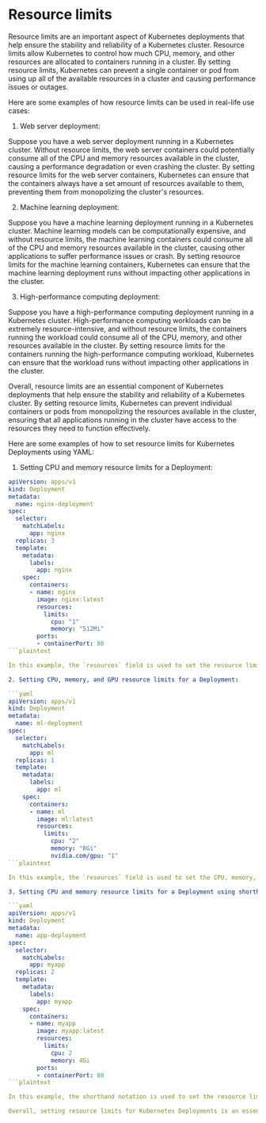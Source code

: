 # Resource limits

Resource limits are an important aspect of Kubernetes deployments that help ensure the stability and reliability of a Kubernetes cluster. Resource limits allow Kubernetes to control how much CPU, memory, and other resources are allocated to containers running in a cluster. By setting resource limits, Kubernetes can prevent a single container or pod from using up all of the available resources in a cluster and causing performance issues or outages.

Here are some examples of how resource limits can be used in real-life use cases:

1. Web server deployment:

Suppose you have a web server deployment running in a Kubernetes cluster. Without resource limits, the web server containers could potentially consume all of the CPU and memory resources available in the cluster, causing a performance degradation or even crashing the cluster. By setting resource limits for the web server containers, Kubernetes can ensure that the containers always have a set amount of resources available to them, preventing them from monopolizing the cluster's resources.

2. Machine learning deployment:

Suppose you have a machine learning deployment running in a Kubernetes cluster. Machine learning models can be computationally expensive, and without resource limits, the machine learning containers could consume all of the CPU and memory resources available in the cluster, causing other applications to suffer performance issues or crash. By setting resource limits for the machine learning containers, Kubernetes can ensure that the machine learning deployment runs without impacting other applications in the cluster.

3. High-performance computing deployment:

Suppose you have a high-performance computing deployment running in a Kubernetes cluster. High-performance computing workloads can be extremely resource-intensive, and without resource limits, the containers running the workload could consume all of the CPU, memory, and other resources available in the cluster. By setting resource limits for the containers running the high-performance computing workload, Kubernetes can ensure that the workload runs without impacting other applications in the cluster.

Overall, resource limits are an essential component of Kubernetes deployments that help ensure the stability and reliability of a Kubernetes cluster. By setting resource limits, Kubernetes can prevent individual containers or pods from monopolizing the resources available in the cluster, ensuring that all applications running in the cluster have access to the resources they need to function effectively.

Here are some examples of how to set resource limits for Kubernetes Deployments using YAML:

1. Setting CPU and memory resource limits for a Deployment:

```yaml
apiVersion: apps/v1
kind: Deployment
metadata:
  name: nginx-deployment
spec:
  selector:
    matchLabels:
      app: nginx
  replicas: 3
  template:
    metadata:
      labels:
        app: nginx
    spec:
      containers:
      - name: nginx
        image: nginx:latest
        resources:
          limits:
            cpu: "1"
            memory: "512Mi"
        ports:
        - containerPort: 80
```plaintext

In this example, the `resources` field is used to set the resource limits for the container. The `limits` field specifies the maximum amount of CPU and memory that the container is allowed to use. In this case, the container is limited to 1 CPU and 512 MB of memory.

2. Setting CPU, memory, and GPU resource limits for a Deployment:

```yaml
apiVersion: apps/v1
kind: Deployment
metadata:
  name: ml-deployment
spec:
  selector:
    matchLabels:
      app: ml
  replicas: 1
  template:
    metadata:
      labels:
        app: ml
    spec:
      containers:
      - name: ml
        image: ml:latest
        resources:
          limits:
            cpu: "2"
            memory: "8Gi"
            nvidia.com/gpu: "1"
```plaintext

In this example, the `resources` field is used to set the CPU, memory, and GPU resource limits for the container. The `limits` field specifies the maximum amount of CPU and memory that the container is allowed to use, as well as the number of GPUs that can be used. In this case, the container is limited to 2 CPUs, 8 GB of memory, and 1 GPU.

3. Setting CPU and memory resource limits for a Deployment using shorthand notation:

```yaml
apiVersion: apps/v1
kind: Deployment
metadata:
  name: app-deployment
spec:
  selector:
    matchLabels:
      app: myapp
  replicas: 2
  template:
    metadata:
      labels:
        app: myapp
    spec:
      containers:
      - name: myapp
        image: myapp:latest
        resources:
          limits:
            cpu: 2
            memory: 4Gi
        ports:
        - containerPort: 80
```plaintext

In this example, the shorthand notation is used to set the resource limits for the container. The `limits` field specifies the maximum amount of CPU and memory that the container is allowed to use. In this case, the container is limited to 2 CPUs and 4 GB of memory.

Overall, setting resource limits for Kubernetes Deployments is an essential task that helps ensure that the Kubernetes cluster operates smoothly and efficiently. By setting resource limits, you can prevent individual containers or pods from monopolizing the resources available in the cluster and ensure that all applications running in the cluster have access to the resources they need to function effectively.

